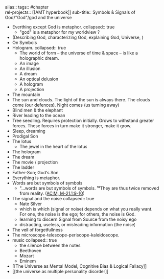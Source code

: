 alias::
tags:: #chapter  
rel-projects:: [[AMT hyperbook]]
sub-title:: Symbols & Signals of God/"God"/god and the universe

- Everthing except God is metaphor.
  collapsed:: true
	- "god" is a metaphor for my worldview ?
- (Describing God, characterizing God, explaining God, Universe, )
- On Symbols
- Hologram.
  collapsed:: true
	- The world of form – the universe of time & space – is like a holographic dream.
	- An image
	- An illusion
	- A dream
	- An optical delusion
	- A hologram
	- A projection
- The mountain
- The sun and clouds. The light of the sun is always there. The clouds come (our defences). Night comes (us turning away)
- Blind men & the elephant
- River leading to the ocean
- Tree seedling. Requires protection initially. Grows to withstand greater forces. These forces in turn make it stronger, make it grow.
- Sleep, dreaming
- Prodigal Son
- The lotus
	- The jewel in the heart of the lotus
- The hologram
- The dream
- The movie / projection
- The ladder
- Father-Son; God's Son
- Everything is metaphor.
- Words are but symbols of symbols
	- "...words are but symbols of symbols. ¹⁰They are thus twice removed from reality. ([ACIM, M-21.1:9-10](https://acim.org/acim/manual/what-is-the-role-of-words-in-healing/en/s/836#1:9-10))
- The signal and the noise
  collapsed:: true
	- Nate Silver
	- which is which (signal or noise) depends on what you really want. For one, the noise is the ego; for others, the noise is God.
	- learning to discern Signal from Source from the noisy ego
	- distracting, useless, or misleading information (the noise)
- The veil of forgetfullness
- The microscope-telescope-periscope-kaleidoscope.
- music
  collapsed:: true
	- the silence between the notes
	- Beethoven
	- Mozart
	- Eminem
- [[The Universe as Mental Model, Cognitive Bias & Logical Fallacy]]
- [[the universe as multiple personality disorder]]
